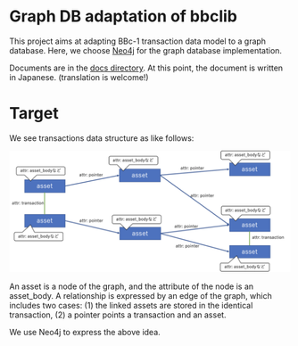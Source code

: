 Graph DB adaptation of bbclib
========

This project aims at adapting BBc-1 transaction data model to a graph database. Here, we choose [Neo4j](https://neo4j.com) for the graph database implementation.

Documents are in the [docs directory](./docs). At this point, the document is written in Japanese. (translation is welcome!)


# Target

We see transactions data structure as like follows:

![transaction_structure](./docs/images/transaction_structure.png)

An asset is a node of the graph, and the attribute of the node is an asset_body. A relationship is expressed by an edge of the graph, which includes two cases: (1) the linked assets are stored in the identical transaction, (2) a pointer points a transaction and an asset.

We use Neo4j to express the above idea.





